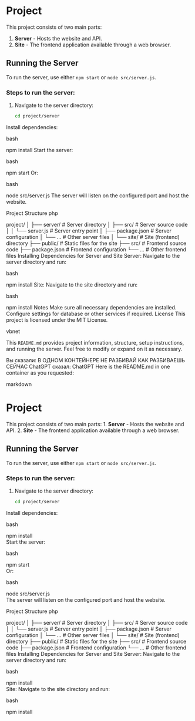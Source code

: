 # Project

This project consists of two main parts:
1. **Server** - Hosts the website and API.
2. **Site** - The frontend application available through a web browser.

## Running the Server

To run the server, use either `npm start` or `node src/server.js`.

### Steps to run the server:

1. Navigate to the server directory:
   ```bash
   cd project/server
Install dependencies:

bash

npm install
Start the server:

bash

npm start
Or:

bash

node src/server.js
The server will listen on the configured port and host the website.

Project Structure
php

project/
│
├── server/                 # Server directory
│   ├── src/                # Server source code
│   │   └── server.js       # Server entry point
│   ├── package.json        # Server configuration
│   └── ...                 # Other server files
│
└── site/                   # Site (frontend) directory
    ├── public/             # Static files for the site
    ├── src/                # Frontend source code
    ├── package.json        # Frontend configuration
    └── ...                 # Other frontend files
Installing Dependencies for Server and Site
Server:
Navigate to the server directory and run:

bash

npm install
Site:
Navigate to the site directory and run:

bash

npm install
Notes
Make sure all necessary dependencies are installed.
Configure settings for database or other services if required.
License
This project is licensed under the MIT License.

vbnet


This `README.md` provides project information, structure, setup instructions, and running the server. Feel free to modify or expand on it as necessary.





Вы сказали:
В ОДНОМ КОНТЕЙНЕРЕ НЕ РАЗБИВАЙ КАК РАЗБИВАЕШЬ СЕЙЧАС
ChatGPT сказал:
ChatGPT
Here is the README.md in one container as you requested:

markdown

# Project

This project consists of two main parts: 1. **Server** - Hosts the website and API. 2. **Site** - The frontend application available through a web browser.

## Running the Server

To run the server, use either `npm start` or `node src/server.js`.

### Steps to run the server:

1. Navigate to the server directory:  
   ```bash  
   cd project/server  
Install dependencies:

bash

npm install  
Start the server:

bash

npm start  
Or:

bash

node src/server.js  
The server will listen on the configured port and host the website.

Project Structure
php

project/
│
├── server/                 # Server directory
│   ├── src/                # Server source code
│   │   └── server.js       # Server entry point
│   ├── package.json        # Server configuration
│   └── ...                 # Other server files
│
└── site/                   # Site (frontend) directory
    ├── public/             # Static files for the site
    ├── src/                # Frontend source code
    ├── package.json        # Frontend configuration
    └── ...                 # Other frontend files
Installing Dependencies for Server and Site
Server:
Navigate to the server directory and run:

bash

npm install  
Site:
Navigate to the site directory and run:

bash

npm install  
